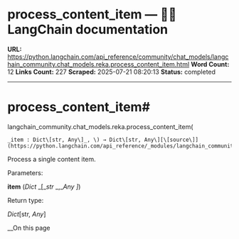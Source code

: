 # process_content_item — 🦜🔗 LangChain  documentation

**URL:** https://python.langchain.com/api_reference/community/chat_models/langchain_community.chat_models.reka.process_content_item.html
**Word Count:** 12
**Links Count:** 227
**Scraped:** 2025-07-21 08:20:13
**Status:** completed

---

# process\_content\_item\#

langchain\_community.chat\_models.reka.process\_content\_item\(

    _item : Dict\[str, Any\]_, \) → Dict\[str, Any\][\[source\]](https://python.langchain.com/api_reference/_modules/langchain_community/chat_models/reka.html#process_content_item)\#     

Process a single content item.

Parameters:     

**item** \(_Dict_ _\[__str_ _,__Any_ _\]_\)

Return type:     

_Dict_\[str, _Any_\]

__On this page
